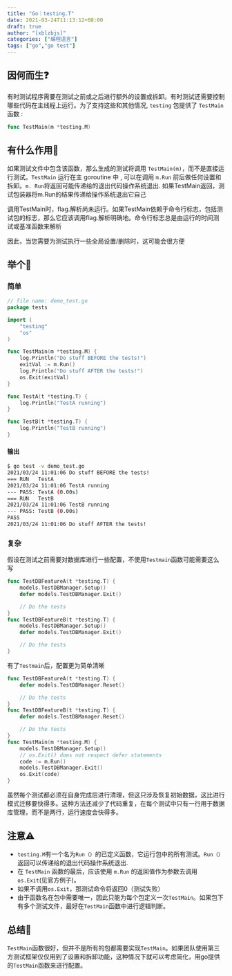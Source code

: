 ```yaml
---
title: "Go｜testing.T"
date: 2021-03-24T11:13:12+08:00
draft: true
author: "[xblzbjs]"
categories: ["编程语言"]
tags: ["go","go test"] 
---
```


## 因何而生❓

有时测试程序需要在测试之前或之后进行额外的设置或拆卸。有时测试还需要控制哪些代码在主线程上运行。为了支持这些和其他情况, `testing` 包提供了 `TestMain` 函数 :

```go
func TestMain(m *testing.M)
```



## 有什么作用🤔

如果测试文件中包含该函数，那么生成的测试将调用 `TestMain(m)`，而不是直接运行测试。`TestMain` 运行在主 goroutine 中 , 可以在调用 `m.Run` 前后做任何设置和拆卸。`m. Run`将返回可能传递给的退出代码操作系统退出. 如果TestMain返回，测试包装器将m.Run的结果传递给操作系统退出它自己

调用TestMain时，flag.解析尚未运行。如果TestMain依赖于命令行标志，包括测试包的标志，那么它应该调用flag.解析明确地。命令行标志总是由运行的时间测试或基准函数来解析

因此，当您需要为测试执行一些全局设置/删除时，这可能会很方便

## 举个🌰

### 简单

```go
// file name: demo_test.go
package tests

import (
    "testing"
    "os"
)

func TestMain(m *testing.M) {
    log.Println("Do stuff BEFORE the tests!")
    exitVal := m.Run()
    log.Println("Do stuff AFTER the tests!")
    os.Exit(exitVal)
}

func TestA(t *testing.T) {
    log.Println("TestA running")
}

func TestB(t *testing.T) {
    log.Println("TestB running")
}
```

#### 输出

```bash
$ go test -v demo_test.go
2021/03/24 11:01:06 Do stuff BEFORE the tests!
=== RUN   TestA
2021/03/24 11:01:06 TestA running
--- PASS: TestA (0.00s)
=== RUN   TestB
2021/03/24 11:01:06 TestB running
--- PASS: TestB (0.00s)
PASS
2021/03/24 11:01:06 Do stuff AFTER the tests!
```

### 复杂

假设在测试之前需要对数据库进行一些配置，不使用`Testmain`函数可能需要这么写

```go
func TestDBFeatureA(t *testing.T) {
    models.TestDBManager.Setup()
    defer models.TestDBManager.Exit()

    // Do the tests
}
func TestDBFeatureB(t *testing.T) {
    models.TestDBManager.Setup()
    defer models.TestDBManager.Exit()

    // Do the tests
}
```

有了`Testmain`后，配置更为简单清晰

```go
func TestDBFeatureA(t *testing.T) {
    defer models.TestDBManager.Reset()

    // Do the tests
}
func TestDBFeatureB(t *testing.T) {
    defer models.TestDBManager.Reset()

    // Do the tests
}
func TestMain(m *testing.M) {
    models.TestDBManager.Setup()
    // os.Exit() does not respect defer statements
    code := m.Run()
    models.TestDBManager.Exit()
    os.Exit(code)
}
```

虽然每个测试都必须在自身完成后进行清理，但这只涉及恢复初始数据，这比进行模式迁移要快得多。这种方法还减少了代码重复，在每个测试中只有一行用于数据库管理，而不是两行，运行速度会快得多。

## 注意⚠️

- `testing.M`有一个名为`Run（）`的已定义函数，它运行包中的所有测试。`Run（）`返回可以传递给的退出代码操作系统退出.
- 在 `TestMain` 函数的最后，应该使用 `m.Run` 的返回值作为参数去调用 `os.Exit`(见官方例子)。
- 如果不调用`os.Exit`，那测试命令将返回0（测试失败）
- 由于函数名在包中需要唯一，因此只能为每个包定义一次`TestMain`。如果包下有多个测试文件，最好在`TestMain`函数中进行逻辑判断。

## 总结📒

`TestMain`函数很好，但并不是所有的包都需要实现`TestMain`。如果团队使用第三方测试框架仅仅用到了设置和拆卸功能，这种情况下就可以考虑简化，用go提供的`TestMain`函数来进行配置。